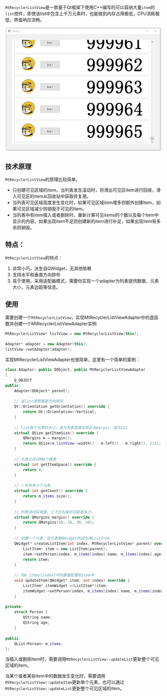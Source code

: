 `MtRecyclerListView`是一款基于Qt框架下使用C++编写的可以容纳大量`item`的`list`控件，即使该list中包含上千万元素时，也能做到内存占用极低，CPU消耗极低，界面响应流畅。

![Local GIF](./sample.gif)

## 技术原理
`MtRecyclerListView`的原理比较简单。
* 只创建可见区域的item，当列表发生滚动时，将滑出可见区item进行回收，滑入可见区的item从回收站中获取并复用。
* 当列表可见区域高度发生变化时，如果可见区域item增多则额外创建item，如果可见区域减少则销毁不可见的item。
* 当列表中有item插入或者删除时，重新计算可见items的个数以及每个item中显示的内容，如果出现item不足则创建新的item进行补足，如果出现item有多余则销毁。


## 特点：

`MtRecyclerListView`的特点：

1. 非常小巧，派生自QWidget，无其他依赖
2. 支持水平和垂直方向排布
3. 易于使用，采用适配器模式，需要你实现一个adapter为列表提供数据，元素大小，元素边距等信息。

## 使用

需要创建一个`MtRecyclerListView`，实现MtRecyclerListViewAdapter中的虚函数并创建一个MtRecyclerListViewAdapter实例

```cpp
MtRecyclerListView* listView = new MtRecyclerListView(this);

Adapter* adapter = new Adapter(this);
listView->setAdapter(adapter);
```

实现MtRecyclerListViewAdapter也很简单，这里有一个简单的案例：

```cpp
class Adapter: public QObject, public MtRecyclerListViewAdapter
{
    Q_OBJECT
public:
    Adapter(QObject* parent);

    // 该list按照垂直方向排列
    Qt::Orientation getOrientation() override {
        return Qt::Orientation::Vertical;
    }

    // list每个元素的大小，宽为列表宽度扣除左右margin，高为111
    virtual QSize getItemSize() override {
        QMargins m = margin();
        return QSize(m_listView->width() - m.left() - m.right(), 111);
    }

    // 元素之间间隔4个像素
    virtual int getItemSpace() override {
        return 4;
    }

    // 一共有多少个元素
    virtual int getCount() override {
        return m_items.size();
    }

    // 列表滚动区域里，上下左右留的边距是多少，
    virtual QMargins margin() override {
        return QMargins(10, 10, 30, 10);
    }

    // 创建一个元素，该元素是QWidget的派生类ListItem
    QWidget* createListItem(int index, MtRecyclerListView* parent) override {
        ListItem* item = new ListItem(parent);
        item->setPerson(index, m_items[index].name, m_items[index].age);
        return item;
    }

    // 将m_items[index]中的数据配置到item中
    void updateItem(QWidget* item, int index) override {
        ListItem* itemWidget =(ListItem*)item;
        itemWidget->setPerson(index, m_items[index].name, m_items[index].age);
    }

private:
    struct Person {
        QString name;
        QString age;
    }

public:
    QList<Person> m_items;
};
```

当插入或删除item时，需要调用`MtRecyclerListView::updateList`更新整个可见区域的item。

当某个或者某些item中的数据发生变化时，需要调用`MtRecyclerListView::updateItem`更新单个元素，也可以通过`MtRecyclerListView::updateList`更新整个可见区域的item。